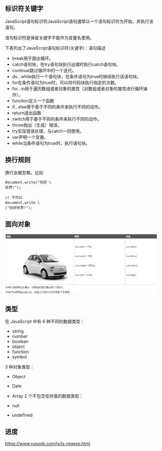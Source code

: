 ## 标识符关键字
JavaScript语句标识符JavaScript语句通常以一个语句标识符为开始，并执行该语句。

语句标识符是保留关键字不能作为变量名使用。

下表列出了JavaScript语句标识符(关键字)：语句描述

* break用于跳出循环。
* catch语句块，在try语句块执行出错时执行catch语句块。
* continue跳过循环中的一个迭代。
* do...while执行一个语句块，在条件语句为true时继续执行该语句块。
* for在条件语句为true时，可以将代码块执行指定的次数。
* for...in用于遍历数组或者对象的属性（对数组或者对象的属性进行循环操作）。
* function定义一个函数
* if...else用于基于不同的条件来执行不同的动作。
* return退出函数
* switch用于基于不同的条件来执行不同的动作。
* throw抛出（生成）错误。
* try实现错误处理，与catch一同使用。
* var声明一个变量。
* while当条件语句为true时，执行语句块。

## 换行规则
换行会被忽略，比如

``` html
document.write("你好 \
世界!");

// 不可以
document.write \
("你好世界!");
```


## 面向对象
![oop](/JavaScript学习demo/属性方法面向对象.png)


## 类型
在 JavaScript 中有 6 种不同的数据类型：

- string
- number
- boolean
- object
- function
- symbol

3 种对象类型：

- Object
- Date
- Array
2 个不包含任何值的数据类型：

- null
- undefined

## 进度
https://www.runoob.com/js/js-regexp.html